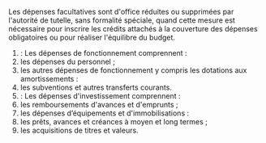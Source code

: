 Les dépenses facultatives sont d'office réduites ou supprimées par l'autorité de tutelle, sans formalité spéciale, quand cette mesure est nécessaire pour inscrire les crédits attachés à la couverture des dépenses obligatoires ou pour réaliser l'équilibre du budget.
1. : Les dépenses de fonctionnement comprennent :
2. les dépenses du personnel ;
3. les autres dépenses de fonctionnement y compris les dotations aux amortissements :
4. les subventions et autres transferts courants.
5. : Les dépenses d'investissement comprennent :
6. les remboursements d'avances et d'emprunts ;
7. les dépenses d’équipements et d'immobilisations :
8. les prêts, avances et créances à moyen et long termes ;
9. les acquisitions de titres et valeurs.